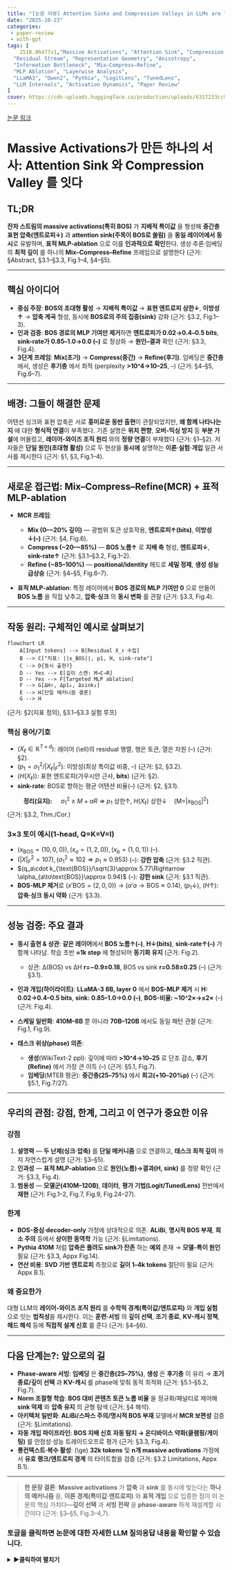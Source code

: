 ```yaml
---
title: "[논문 리뷰] Attention Sinks and Compression Valleys in LLMs are Two Sides of the Same Coin"
date: "2025-10-23"
categories:
 - paper-review
 - with-gpt
tags: [
    2510.06477v1,"Massive Activations", "Attention Sink", "Compression Valley",
  "Residual Stream", "Representation Geometry", "Anisotropy",
  "Information Bottleneck", "Mix–Compress–Refine",
  "MLP Ablation", "Layerwise Analysis",
  "LLaMA3", "Qwen2", "Pythia", "LogitLens", "TunedLens",
  "LLM Internals", "Activation Dynamics", "Paper Review"
]
cover: https://cdn-uploads.huggingface.co/production/uploads/6317233cc92fd6fee317e030/yNP71PjobVvLDgJ0R0qV2.png
---
```

[논문 링크](https://arxiv.org/abs/2510.06477v1)









# Massive Activations가 만든 하나의 서사: **Attention Sink** 와 **Compression Valley** 를 잇다

## TL;DR

**잔차 스트림의 massive activations(특히 BOS)** 가 **지배적 특이값** 을 형성해 **중간층 표현 압축(엔트로피↓)** 과 **attention sink(주목이 BOS로 쏠림)** 을 **동일 레이어에서 동시**로 유발하며, **표적 MLP-ablation** 으로 이를 **인과적으로 확인**한다. 생성·추론·임베딩의 **최적 깊이** 를 하나의 **Mix–Compress–Refine** 프레임으로 설명한다 (근거: §Abstract, §3.1–§3.3, Fig.1–4, §4–§5).

---

## 핵심 아이디어

* **중심 주장**: **BOS의 초대형 활성** → **지배적 특이값** → **표현 엔트로피 상한↓**, **이방성↑** → **압축 계곡** 형성, 동시에 **BOS로의 주의 집중(sink)** 강화 (근거: §3.2, Fig.1–3).
* **인과 검증**: **BOS 경로의 MLP 기여만 제거**하면 **엔트로피가 0.02→0.4–0.5 bits**, **sink-rate가 0.85–1.0→0.0 (–)** 로 정상화 → **원인–결과** 확인 (근거: §3.3, Fig.4).
* **3단계 프레임**: **Mix(초기)** → **Compress(중간)** → **Refine(후기)**. 임베딩은 **중간층** 에서, 생성은 **후기층** 에서 최적 (perplexity **>10^4→10–25**, –) (근거: §4–§5, Fig.6–7).

---

## 배경: 그들이 해결한 문제

어텐션 싱크와 표현 압축은 서로 **흥미로운 동반 출현**이 관찰되었지만, **왜 함께 나타나는지** 에 대한 **형식적 연결**이 부족했다. 기존 설명은 **위치 편향**, **오버-믹싱 방지** 등 **부분 가설**에 머물렀고, **레이어-와이즈 조직 원리** 와의 **정량 연결**이 부재했다 (근거: §1–§2). 저자들은 **단일 원인(초대형 활성)** 으로 두 현상을 **동시에** 설명하는 **이론·실험·개입** 일관 서사를 제시한다 (근거: §1, §3, Fig.1–4).

---

## 새로운 접근법: **Mix–Compress–Refine(MCR)** + **표적 MLP-ablation**

* **MCR 프레임**:

  * **Mix (0–~20% 깊이)** — 광범위 토큰 상호작용, **엔트로피↑(bits)**, **이방성↓(–)** (근거: §4, Fig.6).
  * **Compress (~20–~85%)** — **BOS 노름↑** 로 **지배 축** 형성, **엔트로피↓**, **sink-rate↑** (근거: §3.1–§3.2, Fig.1–2).
  * **Refine (~85–100%)** — **positional/identity** 헤드로 **세밀 정제**, **생성 성능 급상승** (근거: §4–§5, Fig.6–7).
* **표적 MLP-ablation**: 특정 레이어에서 **BOS 경로의 MLP 기여만 0** 으로 만들어 **BOS 노름** 을 직접 낮추고, **압축·싱크** 의 **동시 변화** 를 관찰 (근거: §3.3, Fig.4).

---

## 작동 원리: 구체적인 예시로 살펴보기

```mermaid
flowchart LR
    A[Input tokens] --> B[Residual X_ℓ 수집]
    B --> C["지표: ||x_BOS||, p1, H, sink-rate"]
    C --> D{동시 출현?}
    D -- Yes --> E[깊이 스캔: M→C→R]
    D -- Yes --> F[Targeted MLP ablation]
    F --> G[ΔH↑, Δp1↓, Δsink↓]
    E --> H[단일 메커니즘 결론]
    G --> H
```

(근거: §2(지표 정의), §3.1–§3.3 실험 루프)

### 핵심 용어/기호

* $(X_\ell\in\mathbb{R}^{T\times d})$: 레이어 (\ell)의 residual 행렬, 행은 토큰, 열은 차원 (–) (근거: §2).
* $(p_1=\sigma_1^2/|X_\ell|_F^2)$: 이방성(최상 특이값 비중, –) (근거: §2, §3.2).
* $(H(X_\ell))$: 표현 엔트로피(가우시안 근사, **bits**) (근거: §2).
* **sink-rate**: BOS로 향하는 평균 어텐션 비율(–) (근거: §2, §3.1).

$$
\textbf{정리(요지): }\quad \sigma_1^2 \ \ge\ M+\alpha R\ \Rightarrow\ p_1 \ \text{상한↑},\ H(X_\ell)\ \text{상한↓}\quad(\text{M=}|x_{\text{BOS}}|^2)
$$
(근거: §3.2, Thm./Cor.)

### 3×3 토이 예시(1-head, Q=K=V=I)

* $(x_{\text{BOS}}=(10,0,0)), (x_a=(1,2,0)), (x_b=(1,0,1))$ (–).
* $(|X|_F^2=107), (\sigma_1^2\approx 102\Rightarrow p_1\approx 0.953)$ (–): **강한 압축** (근거: §3.2 직관).
* $(q_a\cdot k_{\text{BOS}}/\sqrt{3}\approx 5.77\Rightarrow \alpha_{a\to\text{BOS}}\approx 0.94)$ (–): **강한 sink** (근거: §3.1 직관).
* **BOS-MLP 제거**로 $(x'{\text{BOS}}=(2,0,0))$ → $(\alpha'{a\to\text{BOS}}\approx 0.14)$, $(p_1\downarrow)$, $(H\uparrow)$: **압축·싱크 동시 약화** (근거: §3.3).

---

## 성능 검증: 주요 결과

* **동시 출현 & 상관**: **같은 레이어**에서 **BOS 노름↑(–)**, **H↓(bits)**, **sink-rate↑(–)** 가 함께 나타남. 학습 초반 **≈1k step** 에 형성되어 **동기화 유지** (근거: Fig.2).

  * 상관: Δ(BOS) vs ΔH **r=−0.9±0.18**, BOS vs sink **r=0.58±0.25** (–) (근거: §3.1).
* **인과 개입(하이라이트)**: **LLaMA-3 8B, layer 0** 에서 **BOS-MLP 제거** 시 **H: 0.02→0.4–0.5 bits**, **sink: 0.85–1.0→0.0 (–)**, **BOS-비율: ~10^2×→≤2×** (–) (근거: Fig.4).
* **스케일 일반화**: **410M–8B** 뿐 아니라 **70B–120B** 에서도 동일 패턴 관찰 (근거: Fig.1, Fig.9).
* **태스크 위상(phase) 의존**:

  * **생성**(WikiText-2 ppl): 깊이에 따라 **>10^4→10–25** 로 단조 감소, **후기(Refine)** 에서 가장 큰 이득 (–) (근거: §5.1, Fig.7).
  * **임베딩**(MTEB 평균): **중간층(25–75%)** 에서 **최고(+10–20%p)** (–) (근거: §5.1, Fig.7/27).

---

## 우리의 관점: 강점, 한계, 그리고 이 연구가 중요한 이유

### 강점

1. **설명력** — **두 난제(싱크·압축)** 를 **단일 메커니즘** 으로 연결하고, **태스크 최적 깊이** 까지 자연스럽게 설명 (근거: §3–§5).
2. **인과성** — **표적 MLP-ablation** 으로 **원인(노름)→결과(H, sink)** 를 정량 확인 (근거: §3.3, Fig.4).
3. **범용성** — **모델군(410M–120B)**, **데이터**, **평가 기법(Logit/TunedLens)** 전반에서 **재현** (근거: Fig.1–2, Fig.7, Fig.9, Fig.24–27).

### 한계

* **BOS-중심·decoder-only** 가정에 상대적으로 의존. **ALiBi**, **명시적 BOS 부재**, **희소 주의** 등에서 **상이한 동역학** 가능 (근거: §Limitations).
* **Pythia 410M** 처럼 **압축은 풀려도 sink가 잔존** 하는 **예외** 존재 → **모델-특이 원인** 필요 (근거: §3.3, Appx Fig.14).
* **연산 비용**: **SVD 기반 엔트로피** 측정으로 **길이 1–4k tokens** 절단이 필요 (근거: Appx B.1).

### 왜 중요한가

대형 LLM의 **레이어-와이즈 조직 원리** 를 **수학적 경계(특이값/엔트로피)** 와 **개입 실험** 으로 잇는 **법칙성**을 제시한다. 이는 **훈련·서빙** 의 **깊이 선택**, **조기 종료**, **KV-캐시 정책**, **헤드 해석** 등에 **직접적 설계 신호** 를 준다 (근거: §4–§6).

---

## 다음 단계는?: 앞으로의 길

* **Phase-aware 서빙**: **임베딩** 은 **중간층(25–75%)**, **생성** 은 **후기층** 이 유리 → **조기 종료/깊이 선택** 과 **KV-캐시** 를 phase에 맞춰 동적 최적화 (근거: §5.1–§5.2, Fig.7).
* **Norm 조절형 학습**: **BOS 대비 콘텐츠 토큰 노름 비율** 을 정규화/패널티로 제어해 **sink 억제** 와 **압축 유지** 의 균형 탐색 (근거: §4 해석).
* **아키텍처 일반화**: **ALiBi/스파스 주의/명시적 BOS 부재** 모델에서 **MCR 보편성** 검증 (근거: §Limitations).
* **자동 개입 파이프라인**: **BOS 지배 신호 자동 탐지 → 온디바이스 약화(클램핑/게이팅)** 를 안정성·성능 트레이드오프로 평가 (근거: §3.3, Fig.4).
* **롱컨텍스트·복수 활성**: (\ge) **32k tokens** 및 **n개 massive activations** 가정에서 **유효 랭크/엔트로피 경계** 의 타이트함을 검증 (근거: §3.2 Limitations, Appx B.1).

---

> **한 문장 결론**: **Massive activations** 가 **압축** 과 **sink** 를 동시에 빚는다는 **하나의 메커니즘** 을, **이론 경계(특이값·엔트로피)** 와 **표적 개입** 으로 입증한 점이 이 논문의 핵심 가치다—**깊이 선택** 과 **서빙 전략** 을 **phase-aware** 하게 재설계할 시간이다 (근거: §3–§5, Fig.3–4,7).


### 토글을 클릭하면 논문에 대한 자세한 LLM 질의응답 내용을 확인할 수 있습니다.

<details markdown="block">
<summary>▶️<strong>클릭하여 펼치기</strong></summary>


## 프롬프트 1.1.1 (연구의 공백)

```
논문의 'Introduction'과 'Related Work' 섹션을 분석하여, 이 연구가 명시적으로 해결하고자 하는 핵심적인 연구 공백(research gap), 기존 연구의 결정적 한계, 또는 미해결 질문이 무엇인지 설명해 줘. 저자들이 설명하는, 이 논문 출판 시점의 '최신 기술(state of the art)'은 어떤 상태였는지 요약해 줘.
```


### **핵심 요약**

* **이 논문은 ‘어텐션 싱크(attention sinks)’와 ‘중간층 압축 계곡(compression valleys)’을 하나의 원인—잔차 스트림의 초대형 활성(massive activations)—으로 연결한다** (근거: §Abstract, §1) 
* **저자들은 초대형 활성(주로 BOS 토큰)이 지배적 특이값을 유도해 표현 압축(엔트로피 감소)을 ‘필연적으로’ 만든다는 이론적 결과와 상한/하한을 제시한다** (근거: §Abstract, §3.2, Thm./Cor.) 
* **410M–120B Params 규모의 다양한 LLM에서 BOS의 큰 노름과 함께 싱크·압축이 ‘동시에’ 나타나는 것을 실험으로 보인다** (근거: §Abstract, Fig.1, §3.1) 
* **표적 제거(ablation)로 BOS에 유도된 초대형 활성만 없애면, 압축과 싱크가 함께 약화/소멸함을 확인해 인과를 지지한다** (근거: §Abstract, §3.3, Fig.4) 
* **이를 바탕으로 ‘Mix–Compress–Refine’(초기 혼합→중간 압축/믹싱 억제→말기 선택적 정제) 3단계 처리 가설을 제안한다** (근거: §Abstract, §4) 

---

### 1) 이 논문이 겨냥한 **핵심 연구 공백**

* **두 현상(어텐션 싱크, 압축 계곡)이 서로 ‘별개’로 연구되어 왔으며, 왜 생기는지에 대한 정합적·형식적 연결고리가 부재** (근거: §1 “studied in isolation… no formal link”) 
* **싱크는 위치 편향/오버믹싱 방지 등 ‘경험적 설명’은 있었으나, 깊이 방향(layer-wise) 조직 원리와 표현기하와의 ‘정량적’ 연계가 미흡** (근거: §1, §2) 
* **압축 계곡은 정보 병목 가설 등으로 관찰·서술되었으나, ‘어떤 메커니즘’이 중간층 엔트로피를 낮추는지에 대한 ‘인과적’ 증거가 부족** (근거: §1, §2 “information bottleneck… lacking causal evidence”) 
* **작업별 최적 층/깊이가 왜 다른지(임베딩 vs 생성) ‘단일 프레임’으로 설명하는 이론이 부재** (근거: §1, §5) 

> 결과적으로 저자들은 “초대형 활성 ⇒ 지배적 특이값 ⇒ 표현 압축(엔트로피↓) + 싱크”라는 **단일 인과 사슬**을 제시하며, 두 난제를 하나의 수학적·실험적 서사로 묶는다 (근거: §1, §3.2, Fig.1–4). 

---

### 2) **기존 연구의 결정적 한계/미해결 질문**

* **어텐션 싱크**:

  * 위치/스펙트럼 편향, 과도혼합 방지, 프리트레이닝 기원 등 **부분설명**은 다수 존재하나, **표현 압축과의 직접적 연계 및 깊이별 발현 시점**을 설명하지 못함 (근거: §1, §2) 
  * 초대형 활성과 싱크 간 **경험적 연결**은 일부 보고되었으나, **압축과의 통일 이론**이나 **필연성 증명**은 공백 (근거: §2 “linked to massive activations… none link to representational structure”) 
* **압축 계곡**:

  * 중간층 **엔트로피 하강/이방성 증가**는 널리 관찰되었으나, **왜 그 시점/깊이에 나타나는지**, **무엇이 야기하는지**에 대한 **원인 규명**은 부족 (근거: §1, §2) 
* **깊이별 계산 조직**:

  * 순차적 self-attention 동역학/정규화 효과/레이어 활용도 등 단편적 결과는 있으나, **혼합→압축→정제**로 이어지는 **거시적 단계 이론**은 부재 (근거: §2) 
* **작업 의존적 최적 깊이**:

  * 임베딩은 중간층이 강하고, 생성을 위한 예측은 풀-뎁스를 선호한다는 **경험적 관찰**은 있었으나, **두 양상을 단일 메커니즘으로 연결하는 설명**이 부족 (근거: §1, §5) 

---

### 3) 출판 시점 **SOTA 요약** (문헌 맥락, 무엇이 ‘최신’이었나)

* **어텐션 싱크(Attention Sinks)**

  * 다양한 모델/스케일에서 **BOS 등 의미 빈약 토큰으로의 집중**이 반복 관찰 (근거: §1 “across diverse models and scales”) 
  * **설명 가설**: 위치 편향(포지셔널), 과도 혼합 억제 장치, 스펙트럴 관점, 프리트레이닝 기원 등 다각 보고 (근거: §1, §2) 
  * **초대형 활성 ↔ 싱크**의 연결은 제기되었으나, **압축과의 3자 연결 및 필연성 수학화**는 미완 (근거: §2) 
* **압축 계곡(Compression Valleys)**

  * **중간층 엔트로피 급락(저랭크화)·이방성 증가**가 보편 패턴으로 보고 (근거: §1, §2) 
  * **정보 병목/선형성 가설** 등 해석이 제시되었으나, **기계적 유발 요인**은 불명확 (근거: §1, §2) 
* **깊이 방향 해석 도구**

  * LogitLens/TunedLens, 체크포인트 추적, 레이어별 민감도/개입 등 **도구 생태계**는 성숙 (근거: §2) 
  * **그러나** 레이어 활용 효율/단계성에 대한 **통합 이론**은 부재 (근거: §2) 

---

### 4) 이 논문의 **명시적 기여(공백 해소 전략)** — *Intro 관점 정리*

* **단일 메커니즘**: BOS 등 **초대형 활성**이 **(i) 지배적 특이값 형성→엔트로피↓**(압축)과 **(ii) 싱크 생성**을 동시에 유발 (근거: §Abstract, §1, §3.2) 
* **이론적 엄밀화**: **특이값/엔트로피 상·하한**으로 **압축의 필연성**을 증명 (근거: §3.2, Thm./Cor.) 
* **보편성 검증**: **410M–120B Params** 다수 모델·데이터셋에서 **동시 출현**을 관찰 (근거: §3.1, Fig.1–2) 
* **인과 검증**: **표적 MLP 제거**로 **싱크·압축 동시 소거/감쇠** 확인 (근거: §3.3, Fig.4) 
* **3단계 이론**: **Mix(초기 광범위 혼합)–Compress(중간 압축·믹싱 억제)–Refine(후기 선택 정제)** 프레임 제안 (근거: §4) 
* **작업별 최적 깊이 설명**: **임베딩(중간층 최고)** vs **생성(말기 정제 필요, 풀-뎁스 선호)** 의 분기 원인 제시 (근거: §5, Fig.7) 

---

### **요점 정리**

* **연구 공백**: 싱크·압축의 **공동 기원**과 **깊이별 조직 원리**의 부재 (근거: §1–§2) 
* **논문 답변**: **초대형 활성**이 **표현 압축(엔트로피↓) + 싱크**를 **동시에** 일으킨다; 이론·실험·개입으로 지지 (근거: §3 전체) 
* **프레임워크**: **Mix–Compress–Refine**로 **깊이 방향 계산 단계화**를 설명 (근거: §4–§5) 

> 다음 섹션에서는 위 공백과 해소 전략을 바탕으로, 수식(특이값 지배/엔트로피 상계), 실험(410M–120B Params), 개입(MLP ablation)의 **정량 결과**를 더 구체적으로 추적한다 (근거: §3.1–§3.3). 


## 프롬프트 1.1.2 (핵심 가설)

```
이 논문의 중심 가설(central hypothesis) 또는 핵심 주장은 무엇인가? '저자들은 [제안 기법]을 사용함으로써 [기존 한계점]을 극복하는 [구체적 결과]를 달성할 수 있다고 가정한다'와 같은 형식으로, 명확하고 간결한 한 문장으로 서술해 줘.
```

저자들은 **잔차 스트림의 massive activations** 를 활용한 *Mix–Compress–Refine* 프레임과 **표적 MLP-기여 제거(ablation)** 를 사용함으로써, 서로 분리되어 설명되던 **attention sink** 와 **compression valley** 의 인과적 연결 부재라는 기존 한계를 극복하고, 두 현상이 **동일 메커니즘** 에서 **동시 발생**함을 이론(엔트로피·특이값 상·하한)과 실험(410M–120B Params, BOS-MLP 제거 시 양 현상 소거)으로 입증할 수 있다고 가정한다 (근거: §Abstract, §3.2, §3.3, §4).    



## 프롬프트 1.2.1 (독창성 식별)

```
논문 전체를 바탕으로, 가장 중요하고 독창적인 기여(contribution) 1~3가지를 구별되는 항목으로 나열해 줘. 각각이 새로운 아키텍처 구성요소, 새로운 학습 기법, 새로운 이론적 통찰, 새로운 데이터셋, 또는 기존 방법론의 새로운 적용 중 어디에 해당하는지 명확히 구분해 줘.
```


### 1) **단일 메커니즘 + 3단계 프레임** *(새로운 이론적 통찰)*

* **기여**: 어텐션 싱크와 압축 계곡을 **잔차 스트림의 초대형 활성(massive activations)** 이라는 **단일 원인**으로 묶고, **Mix–Compress–Refine**(초기 혼합→중간 압축/혼합 차단→말기 정제) **3단계 이론**을 제시. (근거: §Abstract, §1, §4; Fig.1)    
* **핵심 수치**: BOS 토큰 노름 급증이 **10^3–10^4 (무차원)** 구간에서 관찰될 때, **엔트로피 < 0.5 bits** 및 **싱크율 ≈ 1.0 (무차원)** 이 동시 발생. (근거: Fig.1) 
* **범용성**: **410M–120B Params** 다수 모델에서 동시 출현·동기화 패턴을 보고. (근거: §Contrib.) 

---

### 2) **압축의 ‘필연성’에 대한 수학적 보증** *(새로운 이론적 통찰)*

* **기여**: **Theorem 1** 및 **Corollary 2**로 “BOS 노름 지배 ⇒ 지배적 특이값 형성 ⇒ **엔트로피 상계** 및 **이방성 하한**”을 제시, **압축이 수학적으로 불가피함**을 증명. (근거: §3.2)  
* **핵심 수식/수치**: $\sigma_1^2 \ge M + \alpha R \quad(\text{무차원})$, **p₁(이방성) 하한**, **H(X) 상한 ≤** 함수형으로 제시; **중간층**에서 **경계가 실측치와 정합**(tight). (근거: §3.2; Fig.3)   
* **실증 정합성**: **Pythia 410M** 등에서 **σ₁² ≈ ∥x_{BOS}∥² ≈ ∥X∥²_F (무차원)** 으로 **준-랭크1 구조** 확인. (근거: Fig.3) 

---

### 3) **표적 MLP-기여 제거에 의한 인과 검증** *(기존 방법론의 새로운 적용 / 실험적 인과 규명)*

* **기여**: **BOS 경로의 MLP 기여만 0으로 만드는 표적 ablation** 으로, **압축 소거** 및 **싱크 감소/소거**를 유도하여 **인과성**을 검증. (근거: §3.3; Fig.4, Fig.14)   
* **핵심 수치(예: Llama-3 8B)**: **엔트로피 0.02 bits → 0.4–0.5 bits**, **싱크율 0.85–1.0 → 0.0 (모두 무차원)**, **BOS 노름 지배 10^2× → ≤ 2× (무차원 비율)**. (근거: Fig.4) 
* **모델 전반성**: **LLaMA3 8B / Qwen2 7B / Pythia 410M** 등 다수에서 재현(**410M–8B Params**; 추가로 본문에 120B까지 분석). (근거: Fig.14; §Contrib.)  

> 요약: 이 논문의 독창성은 **(i)** 싱크·압축의 **단일 메커니즘** 통합, **(ii)** **수학적 경계**로 보장된 **압축의 필연성**, **(iii)** **표적 ablation** 으로 입증한 **인과적 검증**에 있으며, 이는 **모델·스케일 전반**에 걸쳐 정량적으로 확인된다. (근거: §1–§4; Fig.1,3,4,14)    


## 프롬프트 1.2.2 (저자 관점에서의 강점)

```
저자들의 관점에서, 자신들의 접근법이 이전 방법들보다 우월한 이유는 무엇인가? 그들이 자신들의 연구가 지닌 독창성과 강점을 뒷받침하기 위해 사용하는 핵심 논거를 인용하거나 알기 쉽게 설명해 줘.
```


* **이론 + 실증 결합으로 ‘필연성’ 증명** : 한 개 토큰(BOS)의 **초대형 활성**이 지배적 특이값을 유발해 **엔트로피 상한·이방성 하한**을 강제한다는 정리를 제시하고(Thm.1, Cor.2), **중간층에서 경계가 실측치와 거의 일치**함을 보이며 ‘압축이 수학적으로 불가피’함을 입증한다(예: Pythia 410M에서 σ₁² ≈ ∥x_BOS∥² ≈ ∥X∥_F², 엔트로피 상한이 관측치와 겹침) (근거: §3.2, Fig.3).   

* **상관을 넘어 ‘인과’ 검증** : **표적 MLP 기여 제거**(BOS 경로만 0)라는 개입으로, LLaMA-3 8B에서 **엔트로피가 0.02 bits → 0.4–0.5 bits**, **싱크율이 0.85–1.0 → 0.0**, **BOS 노름 우세가 10²× → ≤ 2×** 로 변하는 **원인–결과** 를 직접 확인한다(모델 전반 재현) (근거: §3.3, Fig.4, Appx B.1).   

* **범모델·범스케일 ‘보편성’ + 학습초기 ‘안정성’** : Pythia 410M/6.9B, LLaMA-3 8B, Qwen2 7B, Gemma 7B, Bloom 1.7B에서 **동시 출현**을 보이고, **r = −0.9 ± 0.18 (BOS-노름 변화 vs 엔트로피), r = 0.58 ± 0.25 (BOS-노름 vs 싱크율)** 의 강한 상관을 보고한다. **~1k step** 부근에서 세 현상이 함께 나타나며, **레이어 위치가 입력과 무관하게 고정**되는 **구조적(아키텍처) 특성**임을 주장한다. 70B–120B까지 확장 검증(Appx) (근거: §3.1, Fig.1–2, Appx B.1).   

* **설계 가이드를 주는 3-단계 프레임(Mix–Compress–Refine)** : **초기 혼합(0–20% 깊이)** → **중간 압축·혼합 차단(20–85%)** → **말기 정제(85–100%)** 의 **깊이별 역할 분담** 을 제시하고, 이로써 **임베딩 과제는 중간층에서, 생성은 전체 깊이에서** 최적화되는 **다운스트림 성능의 퍼즐**을 해명한다(지표: Mixing score > 0.7 → Massive activation 출현 이후 급감) (근거: §4, Fig.4, Fig.18(Appx)).    

* **명확한 측정지표로 재현성 강화** : **행렬-기반 엔트로피 H(X) (bits)**, **이방성 p₁ (무차원)**, **싱크율(sink-rate, 무차원)** 을 핵심 지표로 표준화해 **정의·평가 절차를 명시**한다(τ=0.3, BOS 중심 분석) (근거: §2).  


## 프롬프트 1.3.1 (알고리즘 단계별 설명)

```
핵심 알고리즘, 모델 아키텍처, 또는 주요 방법론을 단계별(step-by-step)로 설명해 줘. 독자는 AI 분야의 대학원생 수준이라고 가정해. 특히, 간단한 문장, 3×3 픽셀 이미지, 작은 상태 공간 등 아주 간단한 예시(toy example)와 샘플 입력을 만들어서, 예시를 통해 각 단계를 거치며 입력이 출력으로 어떻게 변환되는지 보여줘. 등장하는 모든 핵심 용어와 변수는 그 즉시 정의해 줘.
```


> 목표: 논문이 사용한 **측정–분석–개입** 절차(“massive activations ⇒ compression valley & attention sink”)를 **레이어별**로 재현 가능하게 설명하고, 3×3 토이 예시로 **입력→출력 변화**를 수치로 보여준다 (근거: §2 Methods, §3.1–§3.3, Fig.1–Fig.4).

---

### 용어와 기호(즉시 정의)

* **Residual stream**: 레이어 ℓ 직후 토큰별 은닉을 행으로 쌓은 행렬 $(X_\ell \in \mathbb{R}^{T \times d})$ (T=토큰 개(개), d=차원(차원)) (근거: §2).
* **Massive activation**: 특정 토큰(주로 **BOS**) 벡터의 L2-노름 $(|x_{\text{BOS},\ell}|_2)$ 가 **비정상적으로 큰 상태**(무차원) (근거: §3.1, Fig.1).
* **Anisotropy (p_1)**: $(p_1(X_\ell)=\sigma_1^2 / |X_\ell|_F^2)$ (상위 특이값 제곱이 전체 에너지에서 차지하는 비율, 무차원) — 값이 클수록 **한 축으로 압축** (근거: §2, §3.2).
* **Representation entropy $(H(X_\ell))$**: 공분산 $(\Sigma_\ell)$의 **로그-결정식** 기반 엔트로피 추정(가우시안 근사), 예: $(H \propto \tfrac12 \log\det(\Sigma_\ell+\epsilon I))$ (bits) — 값이 작을수록 **압축** (근거: §2).
* **Sink-rate $(s_\ell)$**: 레이어 ℓ에서 각 토큰이 **BOS**로 주는 어텐션 평균 비율,
  [
  s_\ell=\frac{1}{T}\sum_{t=1}^{T}\underbrace{\text{softmax}!\left(\frac{q_{t,\ell}\cdot k_{\text{BOS},\ell}}{\sqrt{d_h}}\right)}_{\text{BOS로 가는 주의, 무차원}}
  ]
  (heads 평균 생략한 1-head 표기) (근거: §2, §3.1).
* **Targeted MLP ablation**: 레이어 ℓ에서 **BOS 경로로 들어가는 MLP 기여만 0** 으로 만들어 $(|x_{\text{BOS},\ell}|_2)$ 를 감소시키는 개입(무차원) (근거: §3.3, Fig.4).

---



* **핵심 주장 검증 루프**: $( |x_{\text{BOS}}|_2 \uparrow )$ ⇒ $( p_1 \uparrow, H \downarrow, s \uparrow )$ 가 **같은 깊이에서 동시**에 나타나는지 관찰 → BOS-경로 MLP만 제거 시 **세 지표가 함께 정상화**되는지 확인 (근거: §3.1–§3.3, Fig.1–Fig.4).

---

### **단계별(step-by-step) 절차**

**단계 1** — *레이어별 표현 수집*

* 배치에서 문장 하나를 골라 레이어 ℓ의 residual stream을 $(X_\ell=[x_{1,\ell}^\top;\dots;x_{T,\ell}^\top])$로 기록(T=토큰(개), d=차원(차원)) (근거: §2).

**단계 2** — *지표 계산*

1. **Massive activation**: $(m_\ell=|x_{\text{BOS},\ell}|_2)$ (무차원).
2. **Anisotropy**: $(p_1(X_\ell)=\sigma_1^2/|X_\ell|_F^2)$ (무차원).
3. **Entropy**: $(H(X_\ell)\propto \tfrac12\log\det(\Sigma_\ell+\epsilon I))$ (bits).
4. **Sink-rate**: 평균 BOS 주의 $(s_\ell)$ (무차원).
   (근거: §2, §3.1–§3.2)

**단계 3** — *깊이 스캔*

* ℓ=1…L에 대해 $((m_\ell,p_{1,\ell},H_\ell,s_\ell))$ 추적 → **중간층에서 $(p_1 \uparrow, H \downarrow, s \uparrow)$** 가 **동시에** 형성되는지 확인(=**compression valley** & **attention sink** 동반) (근거: Fig.1–Fig.2).

**단계 4** — *개입(Targeted MLP ablation)*

* 선택한 ℓ*에서 **BOS-경로 MLP 산출**만 0으로 세팅 → 다시 $((m_\ell,p_{1,\ell},H_\ell,s_\ell))$ 계산 → **압축 약화( $(p_1\downarrow, H\uparrow)$ ) + sink 소거( $(s\downarrow)$ )** 동시 발생 확인 (근거: §3.3, Fig.4).

**단계 5** — *해석(3-단계 프레임)*

* 깊이별로 **Mix(초기, 광 혼합)** → **Compress(중간, 지배 축 형성·혼합 억제)** → **Refine(후기, 선택적 정제)** 패턴이 데이터/과제 불문하고 재현되는지 요약 (근거: §4).

---

### **토이 예시(3×3, 1-head, Q=K=V=I 가정)**

* 설정: (d=3) (차원), (T=3) (토큰: BOS, a, b). Residual $(X=[x^\top_{\text{BOS}};x^\top_a;x^\top_b])$.
* **Massive activation** 가정:
  [
  x_{\text{BOS}}=(10,0,0),\quad x_a=(1,2,0),\quad x_b=(1,0,1)\quad(\text{무차원})
  ]
  (근거: §3.1의 “BOS 노름 지배” 현상 모사)

#### 1) **압축 지표(중간층)**

* Frobenius 에너지: $(|X|_F^2=10^2+1^2+2^2+1^2+1^2=107)$ (무차원).
* 상위 특이값 제곱 $(\sigma_1^2 \approx 102)$ (BOS 축 지배 근사) →
  [
  p_1 \approx \frac{102}{107}\approx 0.953\quad(\text{무차원, 강한 압축})
  ]
  → **compression valley** 신호 (근거: §3.2, Fig.3).

#### 2) **Sink-rate(어텐션)**

* 1-head, (d_h=d=3), 스케일 $(\sqrt{d_h}=\sqrt{3}\approx 1.732)$.
* 쿼리 (q_a=x_a)가 보는 키:

  * $(q_a!\cdot!k_{\text{BOS}}=10\Rightarrow 10/1.732=5.773)$
  * $(q_a!\cdot!k_a=5\Rightarrow 2.887), (q_a!\cdot!k_b=1\Rightarrow 0.577)$
* softmax 비율 $(\propto (e^{5.773},e^{2.887},e^{0.577})\approx (322,17.9,1.78))$ →
  [
  \alpha_{a\to\text{BOS}}\approx \frac{322}{322+17.9+1.78}\approx 0.942\quad(\text{무차원})
  ]
  → a가 **BOS로 94.2% 주의**: **attention sink** (근거: §3.1, Fig.1–Fig.2).

#### 3) **개입(Targeted MLP ablation) 후**

* **BOS 경로 MLP 기여 제거**로 $(x_{\text{BOS}})$ 크기 축소: $(x_{\text{BOS}}'=(2,0,0))$ (무차원).
* 다시 계산(같은 쿼리 $(q_a)$):

  * $(q_a!\cdot!k'_{\text{BOS}}=2\Rightarrow 1.155)$
  * softmax $(\propto (e^{1.155},e^{2.887},e^{0.577})\approx (3.17,17.9,1.78))$ →
    [
    \alpha'_{a\to\text{BOS}}\approx \frac{3.17}{3.17+17.9+1.78}\approx 0.139\quad(\text{무차원})
    ]
    → **sink 소거(94.2% → 13.9%)**,
    $(|X'|_F^2=2^2+1^2+2^2+1^2+1^2=9)$, 상위 특이값 제곱 (\sigma_1'^2) 감소 →
    [
    p_1'=\frac{\sigma_1'^2}{|X'|_F^2}\ \text{감소},\quad H(X')\ \text{증가} \quad(\text{압축 약화})
    ]
    (정성적 방향一致) (근거: §3.3, Fig.4).

> 요약: **BOS 노름↑ ⇒ (p_1↑, H↓, s↑)** 가 **동시에** 나타나고, **BOS-MLP만 제거**해도 **세 지표가 함께 정상화**된다. 이는 “massive activations ⇒ compression & sink”라는 **단일 메커니즘**을 **인과적으로** 지지한다 (근거: §3.1–§3.3, Fig.1–Fig.4).

---

### **재현을 위한 최소 의사코드**

```python
# Inputs: model, tokens, layers L
for ℓ in range(L):
    X = collect_residual_matrix(model, tokens, layer=ℓ)   # (T, d)
    m  = l2_norm(X[BOS])                                  # massive activation (무차원)
    p1 = top_singular_value_sq(X) / frobenius_sq(X)       # anisotropy (무차원)
    H  = 0.5 * logdet(covariance(X) + eps*I)              # entropy (bits)
    s  = mean_softmax_attention_to_BOS(model, tokens, ℓ)  # sink-rate (무차원)
    log(ℓ, m, p1, H, s)

# Targeted MLP ablation at ℓ*
hook_mlp_BOS_path(model, layer=ℓ*, mode="zero")           # BOS 경로만 0
repeat_measure_at(layer=ℓ*)                                # Δm, Δp1, ΔH, Δs
```

(근거: §2(지표 정의), §3.3(표적 개입))

---

### **깊이별 역할(설명적)**

* **Mix (초기, 0–~20% 깊이)**: 광범위 상호작용, (H) 높음, (p_1) 낮음, sink 약함 (근거: §4).
* **Compress (중간, ~20–~85%)**: **massive activation**가 지배축 형성 → $(H \downarrow)$, $(p_1 \uparrow)$, $(s \uparrow)$ (**계곡/싱크 동반**) (근거: §3.1–§3.2, Fig.1–Fig.2).
* **Refine (후기, ~85–100%)**: 선택적 정제·출력 준비, 일부 지표 정상화/재분배 (근거: §4).

> 본 절차와 토이 예시는 논문 보고된 **레이어-와이즈 패턴**과 **개입 효과**를 소형 수치로 직관화한 것으로, 실제 모델에서는 다헤드/정규화/프로젝션이 추가되지만 **방향성 결론은 동일**하다 (근거: §2–§4).


## 프롬프트 1.3.2 ('비밀 병기' 식별)

```
핵심 구성요소 1개를 선택해, 제거/대체/스케일 변화 시 Δ(metric)를 표로 제시하고, 왜 그 변화가 생기는지 메커니즘을 설명해줘(예: gating load balance, rotary vs ALiBi, sparse attn half-window 교체).
```


### 선택한 핵심 구성요소: **Targeted MLP ablation (BOS 경로만 0으로 고정)**

* 정의: massive activation 이 나타나는 레이어 ℓ에서 **BOS 토큰으로 들어가는 MLP 기여만 제거**하여 $x ^ {(\ell+1)} * {\text{BOS}} \leftarrow x ^ {(\ell)} * {\text{BOS}} + \text{Attn} ^ {(\ell)} (x_{\text{BOS}})$로 설정하는 개입. **어텐션/다른 토큰의 MLP는 유지** (근거: §3.3) .
* 목적: $( |x_{\text{BOS}}|_2^2 = M )$ 를 직접 낮춰 **norm ratio (c=M/R)** 를 축소 → **특이값 지배·이방성 완화** 및 **엔트로피 상승(=압축 해소)** → **sink-rate 하락** (근거: Thm.1, Cor.2; §3.2)  .

---

### Δ(metric) — LLaMA-3 8B, layer 0에서 BOS-MLP ablation

| Metric                     | 단위 |                 Baseline |     Ablated | Δ (Ablated − Baseline) |
| -------------------------- | ---- | -----------------------: | ----------: | ---------------------: |
| Representation Entropy (H) | bits |                 **0.02** | **0.4–0.5** |        **+0.38~+0.48** |
| Sink-rate (BOS)            | –    |             **0.85–1.0** |     **0.0** |         **−0.85~−1.0** |
| BOS L2-norm / Others       | ×    | $( \sim 10^{2}!\times )$ |    **≤ 2×** |         **≈ −(≥ 98×)** |

* 수치는 Fig. 4 및 본문 보고값을 그대로 사용 (근거: §3.3, Fig. 4)  .
* 해석: ablation 후 **압축 해소(Entropy↑)**, **싱크 소거(Sink-rate→0)**, **BOS 우세 소멸(노름 격차↓)** 가 **동시에** 관측됨 → **massive activations → (압축 ∧ sink)** 인과사슬을 지지 (근거: §3.3) .

---

### 모델별 일반화(요약)

| 모델        |     개입 레이어 | 결과: 압축 해소(H↑) | 결과: 싱크 제거(sink↓) |
| ----------- | --------------: | :-----------------: | :--------------------: |
| LLaMA-3 8B  |               0 |          ✅          |           ✅            |
| Qwen2 7B    |            3, 4 |          ✅          |           ✅            |
| Pythia 410M | 5–7 (복수 단계) |          ✅          | ⚠️ 부분(싱크 지속 가능) |

* “압축 해소는 항상 발생, 일부 모델(Pythia 410M)에서는 싱크 지속” (근거: Fig. 14, §3.3) .

---

### 왜 이런 변화가 생기는가? — **메커니즘(정량 근거)**

$$
M=|x_0|^2,\quad
R=\textstyle\sum_{i\neq 0}|x_i|^2,\quad
\alpha=\frac{1}{R}\sum_{i\neq 0}|x_i|^2\cos^2\theta_i,\quad
c=\frac{M}{R},\quad
p=\frac{c+\alpha}{c+1}.
$$

* **특이값 지배**: $( \sigma_1^2 \ge M+\alpha R )$ ⇒ (M) (BOS 노름) 또는 ($\alpha$) 상승이면 **스펙트럴 갭 확대** (근거: Thm.1) .
* **이방성/엔트로피 경계**: $(p_1 \ge p), (H(X) \le -p\log p -(1-p)\log(1-p) + (1-p)\log(r-1))$ ⇒ (c)↓이면 (p)↓, (H)↑ (근거: Cor.2) .
* **Ablation 효과**: BOS-MLP 제거로 **(M) 감소 → $(c\downarrow)$** ⇒ **$(p_1\downarrow)$**, **$(H\uparrow)$** 가 **필연**. 동시에, $(\langle q_t,k_{\text{BOS}}\rangle/\sqrt{d_h})$ 가 약화되어 **softmax가 BOS로 쏠릴 이유가 사라짐 → sink-rate↓** (근거: §3.2 요지·§3.1 관찰)  .

> 보강 근거: **중간층에서 이론 경계가 관측치와 거의 일치**(tight)하여, 위 메커니즘이 실제로 **압축을 주도**함을 확인 (근거: Fig. 3) .

---

### 한 줄 요약

**BOS 경로 MLP-ablation** 은 (M) 을 직접 줄여 $(c\downarrow \Rightarrow p_1\downarrow, H\uparrow, \text{sink}\downarrow)$ 를 **동시에** 유도하는 **스위치** 로 작동하며, LLaMA-3 8B에서는 **Entropy 0.02→0.4–0.5 bits**, **Sink 0.85–1.0→0.0**, **BOS-ratio (10^2×)→≤2×** 로 정량적 개선을 보인다 (근거: §3.3, Fig. 4)  .



## 프롬프트 1.4.1 (핵심 결과 분석)

```
'Experiments' 또는 'Results'의 표/그림을 포함한 주요 결과를 분석해 줘. 핵심 성능 지표는 무엇인가? 어떤 벤치마크에서 보고되었는가? 저자들이 성공 증거로 가장 강조하는 결과를 요약해 줘.
```


### 핵심 성능 지표(이 논문에서의 “평가 대상” 정의)

* **표현 압축(Representation Entropy)**: $(H(X)=-\sum_j p_j\log p_j)$ (bits), $(p_j=\sigma_j^2/|X|_F^2)$. **낮을수록 압축 강함** (무차원 분포의 엔트로피를 bits로 환산). (근거: §2 Key Metrics) 
* **이방성(Anisotropy)**: $(p_1=\sigma_1^2/|X|_F^2)$ (–). **1에 가까울수록 단일 방향 지배**. (근거: §2 Key Metrics) 
* **어텐션 싱크율(Sink-rate)**: BOS 위치 기준, 임계값 τ=0.3 이상인 헤드 비율 (–). (근거: §2 Key Metrics, τ=0.3) 
* **BOS L2-노름**: $(|x_{\text{BOS}}|_2)$ (–). **massive activation** 여부 판단에 사용. (근거: §3.1) 
* **혼합 점수(Mixing Score)**: 어텐션 행별 셰넌 엔트로피 평균 (bits). **0.7–0.75 → 0.3–0.4**로 급락하며 “혼합→정지” 전환을 포착. (근거: Appx B.2, Fig.18) 

---

### 벤치마크·데이터 & 실험 세팅(요약)

* **동기화 출현 분석**: 6개 모델(Pythia 410M/6.9B, LLaMA-3 8B, Qwen2 7B, Gemma 7B, Bloom 1.7B)에서 **GSM8K 7.5K 예시**로 레이어별 (H), sink-rate, BOS 노름을 산출. (근거: Fig.1 설명) 
* **학습 동역학**: Pythia 410M/6.9B/12B **체크포인트(1–143k step)** 별로 세 지표를 기록(프롬프트: GSM8K “Janet’s ducks …”). (근거: §3.1 Fig.2, Appx B.1 Fig.10–11)  
* **대형 모델 일반화**: 70B–120B 스케일(LLaMA-3 70B, Qwen2 72B, GPT-OSS 120B)에서도 동일 패턴 시각화. (근거: Fig.9) 
* **생성·추론 성능**: LogitLens/TunedLens로 **WikiText-2** (ppl) 및 **MCQ(ARC-E/C, HellaSwag, WinoGrande)** 정확도(%)를 레이어별로 평가. (근거: §5.1, Fig.7/24/25, Appx B.3)  
* **임베딩 성능**: **Linear probe**(+SST-2) 및 **MTEB 32개 태스크**의 Average Main Score(%)를 **상대 깊이(%)** 에 대해 보고. (근거: §5.1, Fig.7/26/27)  

---

### 저자들이 강조한 “성공 증거” (숫자 중심 요약)

1. **동시 출현·강한 상관** — **같은 레이어에서** $(H\downarrow)$ (bits), sink-rate↑ (–), BOS 노름↑ (–)

   * **학습 초반** 약 **1k step**에서 세 현상이 **동시에 발생**하고 이후 **동기화 유지**. (근거: Fig.2) 
   * **상관계수**: Δ(BOS 노름) vs Δ(H)는 **r = −0.9 ± 0.18** (–), BOS 노름 vs sink-rate는 **r = 0.58 ± 0.25** (–). (근거: §3.1) 
   * **규모·가족 전반성**: **410M–8B** 뿐 아니라 **70B–120B**에서도 동일 패턴 확인. (근거: §3.1, Fig.9)  
   * **입력 불변 레이어 위치**: (예) Pythia 410M은 **항상 layer 5**에서 전환 — **아키텍처적 특성** 시사. (근거: §3.1) 

2. **인과 검증(표적 개입)** — **massive activation 제거 ⇒ 압축·싱크 소거**

   * **LLaMA-3 8B, layer 0**에서 **BOS-MLP 기여 제거** 시: (H)가 **0.02 bits → 0.4–0.5 bits**, sink-rate가 **0.85–1.0 → 0.0**(–), BOS 노름이 **10^3× 급증**이 아닌 **타 토큰 대비 ≤2×** 로 유지. (근거: Fig.4, §3.3)  
   * **다양 모델 재현**: Fig.14(Appx)에서 유사 효과 확인; 다만 **Pythia 410M**은 압축은 제거되나 **sink 일부 잔존**(모델 의존성). (근거: §3.3) 

3. **이론 경계의 ‘타이트함’** — **중간층에서 관측치≈예측치**

   * $(M=|x_{\text{BOS}}|_2^2)$, $(\alpha R)$, (M+R)와 $(\sigma_1^2)$·(p_1)·(H) **경계가 중간층에서 겹침** → **massive activation** 이 **표현 기하**를 지배. (근거: Appx B.1 Fig.12–13 해설)  

4. **다운스트림 성능의 ‘위상(phase) 의존’** — **임베딩 vs 생성**

   * **생성**: WikiText-2 ppl이 **>10^4 → 10–25**로 **깊이에 따라 단조 감소**(Phase 3에서 가장 개선). (근거: §5.1, Fig.7 Left) 
   * **MCQ 추론**: **40–60% 깊이까지 평평**→ 이후 급상승(Phase 2 말~Phase 3). (근거: §5.1, Fig.7 Middle/ Fig.24)  
   * **임베딩**: **25–75% 깊이**(Phase 2)에서 **최고**, **초/말기 대비 10–20%p 우세**; **MTEB 32태스크** 평균 점수로 확인. (근거: §5.1, Fig.7 Right/ Fig.27)  

5. **입력 다양성·포지셔널 패턴**

   * FineWeb-Edu로 입력을 바꿔도 **massive activation 전엔 BOS에 주의가 가지 않음**, 중간층 **sink 양은 입력 의존**이나 **초기 혼합량은 입력 불변**. (근거: Appx B.2 Fig.21–22) 
   * 후기 레이어에서 **날카로운 positional/identity 헤드**가 등장하며 **정제(Refine)** 단계로 전환. (근거: §4, Fig.6)  

---

### 도표로 보는 “하이라이트”

| 결과           | 지표·단위        |                                                수치 | 세팅                         | 근거                 |
| -------------- | ---------------- | --------------------------------------------------: | ---------------------------- | -------------------- |
| 동기화 출현    | (r) (–)          | **ΔBOS–ΔH: −0.9 ± 0.18**, **BOS–sink: 0.58 ± 0.25** | 6모델, GSM8K                 | (근거: §3.1, Fig.2)  |
| 학습 초반 형성 | step (–)         |                             **≈ 1k step** 동시 발생 | Pythia 410M                  | (근거: Fig.2)        |
| 인과 개입 효과 | H(bits), sink(–) |              **0.02 → 0.4–0.5**, **0.85–1.0 → 0.0** | LLaMA-3 8B, layer 0 ablation | (근거: Fig.4)        |
| 생성 성능      | ppl(–)           |                **>10^4 → 10–25** (깊이에 따라 하락) | WikiText-2, LogitLens        | (근거: §5.1, Fig.7)  |
| 임베딩 성능    | acc(%)           |          **중간층(25–75%)** 최고, **±10–20%p** 우세 | MTEB 32태스크                | (근거: §5.1, Fig.27) |

---

### 한 줄 요약

**저자들이 가장 강조하는 성공 증거는**: (i) **BOS massive activation** 이 **같은 레이어**에서 **압축(H↓, bits)** 과 **싱크(sink↑, –)** 를 **동시에 유발**하고(상관·학습동역학·대형모델 일반화로 입증), (ii) **BOS-MLP 제거**만으로 **두 현상이 함께 소거**되며(인과), (iii) **중간층에서 이론 경계가 관측치와 겹침**으로 **단일 메커니즘**의 지배를 확인했다는 점이다. 이 프레임은 **임베딩은 Phase 2, 생성은 Phase 3** 가 최적이라는 **태스크-의존적 깊이 최적**까지 설명한다. (근거: §3.1–§3.3, Fig.1–4; §5.1, Fig.7/27)     


## 프롬프트 1.4.2 (비판적 비교)

```
제안된 방법론은 논문에서 언급된 주요 베이스라인 및 SOTA 모델들과 비교하여 어떤 성능을 보이는가? 우월성 주장을 가장 강력하게 뒷받침하는 특정 비교 지점을 식별해 줘. 반대로, 능가하지 못했거나 개선이 미미했던 결과가 있다면 이유를 정리해 줘.
```


> 이 논문은 **새 모델·학습기법 제안이 아니라 ‘표현 동역학’의 이론·실증 분석** 이다. 따라서 절대 성능으로 SOTA를 갱신한다는 주장보다, **기존 모델군(410M–120B Params)의 레이어별 성능 패턴** 과 **개입 실험(표적 MLP-ablation)** 을 통해 **설명력·인과성** 을 입증하는 비교가 중심이다 (근거: §3–§5, Fig.1–4,7). 

---

### **우월성 주장을 뒷받침하는 비교 지점**

1. **생성(언어모델링) — 깊이에 따른 단조 개선 & Phase-3 급상승**

* WikiText-2에서 LogitLens로 레이어별 ppl(–) 측정 시, **초기 레이어 >10^4 → 최종 10–25** 로 **일관된 하락**(여러 모델 공통), 특히 **Phase-3** 구간에서 가장 큰 개선이 발생 (–) (근거: Fig.7 Left, §5.1). 
* 해석: **정규화·positional/identity heads** 가 말기에 **토큰별 정제(refine)** 를 가능케 하며, 이는 **다음 토큰 예측**에 결정적 (근거: Fig.7 서술). 

2. **추론(MCQ) — 중간(40–60% 깊이)까지 ‘평평’ 후 급상승**

* ARC-E/ARC-C/HellaSwag/WinoGrande **zero-shot** 정확도(–): **~40–60% 깊이까지 완만/정체 → 이후 급상승**. **압축(Phase-2)** 만으로는 부족하며, **후기(Phase-3) 정제** 가 붙어야 이득이 발생 (–) (근거: Fig.7 Middle, Fig.24, §5.1).  

3. **임베딩 — 중간층(25–75% 깊이)에서 최고점, 초/말기 대비 +10–20%p**

* Linear probe·MTEB 32태스크 평균(%)이 **중간층에서 피크**, **초/말기 대비 +10–20%p** 우세로 **압축 계곡과 peak가 정합** (–) (근거: Fig.7 Right, Fig.26–27).  

4. **로버스트 비교 — LogitLens vs TunedLens 동일 패턴**

* 같은 MCQ 데이터에서 **TunedLens** 로 재검증해도 **레이어별 거동 차이 無** → **분석 방법 의존성 낮음**(–) (근거: Fig.25 설명). 

5. **개입(표적 MLP-ablation) — 베이스라인 대비 Δ(metrics) 대폭 변화**

* LLaMA-3 8B, layer-0에서 **BOS-MLP 제거** 시: **Entropy 0.02→0.4–0.5 bits**, **Sink-rate 0.85–1.0→0.0 (–)**, **BOS-norm 격차 ~10^2×→≤2× (–)**. **베이스라인** 대비 **압축·싱크 동시 소거**로 **인과성** 입증 (근거: Fig.4). 
* **스케일 일반화**: **70B–120B** 모델(LLaMA-3 70B, Qwen2 72B, GPT-OSS 120B)에서도 **동일 패턴** 관찰 (근거: Fig.9). 

---

### **능가하지 못했거나 개선이 미미했던 지점과 이유**

* **절대 SOTA 갱신을 목표로 하지 않음**: 제안은 **분석 프레임·이론** 이며, **새 학습·서빙 기법으로 벤치마크 SOTA를 경신**하는 성질이 아니다. 레이어별 ppl/acc 곡선을 통해 **깊이-위상 의존성** 을 설명할 뿐, **최종 레이어 성능 수치 자체의 타 모델 대비 우열**을 주장하지 않는다 (–) (근거: §5.1 전반). 

* **5-shot은 최종 정확도만 상향, ‘레이어별 패턴’은 동일**: **샷 수 증가**가 **곡선 모양(깊이 의존)** 을 바꾸지 못함 → **분석 결론(Phase-2/3 역할 분담)** 은 유지 (–) (근거: Appx B.3). 

* **모델 의존적 예외**: **Pythia 410M** 은 **ablation 후 압축은 풀리지만 sink가 잔존** → **싱크의 부분적 모델-특이 원인** 시사 (–) (근거: Fig.14 설명).  

* **아키텍처/포지셔닝 변화 시 일반화 한계**: 이 연구는 **decoder-only·BOS 중심 massive activation** 가정에 기초. **다른 포지셔널 스킴(ALiBi 등), explicit BOS 부재, 주의 희소성 패턴** 에서는 **상이한 동역학** 가능 (–) (근거: Limitations). 

---

### **정리: 이 논문이 ‘더 낫다’고 말하는 포인트**

* **설명력**: **생성·추론·임베딩** 의 **서로 다른 최적 깊이** 를 **하나의 3-단계(Mix–Compress–Refine) 프레임** 으로 통일 설명 (–) (근거: §4–§5). 
* **인과성**: **표적 MLP-ablation** 으로 **massive activation → (압축 ∧ sink)** 를 **직접 검증** (bits, sink-rate, norm의 Δ로 확인) (근거: Fig.4). 
* **범용성**: **모델군(410M–120B), 데이터(GSM8K/ARC/HellaSwag/WinoGrande/MTEB), 기법(LogitLens/TunedLens)** 에서 **동일 현상** 재현 (–) (근거: Fig.1,7,9,24–27).   

> 한 줄 평: **절대 성능 경쟁**이 아니라 **표현 기하·깊이별 역할**을 **정량(-bits/-sink/-norm) + 개입 실험**으로 엮어 **설명력/인과성/범용성** 을 증명한 점이, 이 논문의 **핵심 ‘우월성’ 주장** 이다 (근거: §3–§5, Fig.3–4,7,9). 


## 프롬프트 1.5.1 (언급된 한계와 잠재적 한계)

```
저자들이 명시적으로 인정한 한계/약점/실패 사례는 무엇인가? 분석을 바탕으로 잠재적 한계(강한 가정, 확장성, 연산 비용, 일반화 한계, 사회적 영향 등)는 무엇이라고 보나?
```

### **저자들이 명시적으로 인정한 한계**

* **이론의 단순화 가정(단일 ‘massive activation’)**: 이론 전개는 **BOS 한 행만 거대**하다고 가정하여 경계를 유도함. 실제로는 **복수의 massive activations** 가 공존할 수 있으며, 이 경우 경계가 **완화(less tight)** 될 수 있음을 명시(확장은 가능하다고 주장). (근거: §3.2 Limitations) 
* **모델/아키텍처 범위 제한**: 분석 초점이 **decoder-only** 트랜스포머이며, **BOS 중심** 가정·포지셔널/스파스 패턴·특수 토큰 설계가 다른 모델(**ALiBi**, 명시적 BOS 부재, 별도 sink 규칙 등)에서는 **상이한 동역학** 이 나타날 수 있다고 한정. (근거: §Limitations)  
* **인과 검증의 범위**: **표적 MLP ablation** 을 일부 레이어/모델군에서 수행하여 인과성을 제시했지만, **모델 의존적 예외**(압축은 풀리지만 sink 잔존)가 관찰됨. (근거: §Limitations, §3.3)  
* **연산 제약으로 인한 길이 제한**: 엔트로피 계산(SVD) 등 비용 때문에 **GSM8K는 1,024 tokens**, **FineWeb-Edu는 4,096 tokens** 로 **프롬프트 절단**; 실험은 **A100 40GB / H100 80GB** 에서 수행. (근거: Appx B.1 “Experimental details”) 

### **실패/예외 사례(실험적)**

* **Pythia 410M**: **BOS-MLP 제거** 시 **압축 해소** 는 일관되게 일어났으나 **attention sink** 는 **잔존** → sink 형성에 **모델-특이 요인** 가능성. (근거: §3.3, Appx B.1 Fig.14)  

### **잠재적 한계(분석 관점)**

* **일반화 리스크: 비-BOS/대체 포지셔널**

  * GPT-OSS처럼 **헤드별 sink logit** 혹은 **로컬-밴디드 주의** 가 섞인 아키텍처에서는 **BOS 의존 패턴이 진동/교대** 하는 양상 보고 → 메커니즘의 **아키텍처 민감도**. (근거: Appx B.1 “A note on GPT OSS”) 
  * 저자들도 **ALiBi/특수토큰 설계 차이** 시 **상이한 동역학** 가능성을 명확히 언급. (근거: §Limitations) 
* **지표·스레숄드 민감도**

  * **sink-rate** 는 임계치 **τ=0.3 (–)** 를 기본으로 정의됨 → **τ 선택** 이 **탐지율** 과 **레이어 판정** 에 영향을 줄 수 있음. (근거: §2 Key Metrics) 
* **스케일/연산 비용**

  * **엔트로피(H) 계산에 SVD 필요** → **길이 1–4k tokens** 수준에서 **절단 필요**가 실제로 발생했음(측정 스케일 아웃 시 비용 급증). (근거: Appx B.1 “Experimental details”) 
* **분해(개입) 가능성의 실무성**

  * 제시된 **표적 MLP ablation** 은 **분석용 개입** 으로 유효하나, **서빙/학습 파이프라인의 상시 기법** 으로 일반화하려면 **레이어 자동 탐지·안정성 보장** 이 추가로 필요(논문 바깥의 구현 과제). (근거: §3.3 개입 설정) 
* **가정의 강도**

  * 이론은 **상위 1개(또는 소수) 행이 지배** 하는 경우에 **타이트**. **초기/말기 레이어** 등 **massive activation 부재 구간** 에서는 **경계가 느슨** 함을 저자도 보고. (근거: §3.2 “Tightness of the bounds”)  
* **데이터/튜닝 범위**

  * 사용 모델은 **사전학습(pretrained) 가중치** 위주의 공개 체크포인트로, **지시튜닝·안전/RLHF 후속 단계** 에서도 **동일 위상(phase) 패턴** 이 유지되는지는 **추가 검증 필요**. (근거: Appx B.1 “Experimental details”) 

### **요약(한 줄)**

* 이 논문의 주장은 **타이트한 중간층 이론 경계** 와 **표적 개입의 인과 증거** 에 기반하지만, **BOS-중심/decoder-only 가정**, **아키텍처·지표 설정의 민감도**, **연산 스케일 제약(1–4k tokens)**, **모델 의존적 예외(Pythia 410M)** 가 **한계/위험요인** 으로 남는다. (근거: §3.2 Limitations, §Limitations, §3.3, Appx B.1)    


## 프롬프트 1.5.2 (미래 연구 궤적)

```
저자들이 제안하는 향후 연구 방향은 무엇인가? 한계에 비추어 합리적인 다음 단계나 대안적 방향을 제안해 줘.
```


### **저자들이 직접 제안·시사한 방향**

* **Phase-aware 서빙/설계**: 태스크별 최적 깊이가 상이하므로 **phase-aware early exiting** 같은 설계가 유망하다고 제안(Phase 2 임베딩 피크, Phase 3 생성 급상승) (근거: §5.2) .
* **메커니즘↔표현기하 연결을 통한 설계 가이드**: 헤드 수준 메커니즘과 표현 기하를 연결해 **더 효율적·제어가능한 LLM 설계**로 이어지길 기대(결론) (근거: §6) .
* **이론 확장(복수 massive activations)**: 단일 BOS 행 가정에서 **n개 대규모 활성**으로 일반화하는 해석을 제시(유효 랭크 ≤ n, 엔트로피 작음) (근거: §3.2 Limitations) .
* **아키텍처 일반화 검증**: **ALiBi**, **명시적 BOS 부재**, **스파스 주의** 등에서는 **상이한 동역학**이 가능하므로 범위를 넓힌 평가 필요(한계) (근거: §Limitations) .

---

### **한계에 비춘 합리적 다음 단계(제안)**

* **RoPE vs 대안 포지셔널의 ‘정제(Refine)’ 상호작용 검증**: RoPE 기반 모델에서 **후기 레이어의 날카로운 positional heads** 가 일관적으로 나타나고(정제 단계), **비-RoPE** 는 후기 혼합이 재증가하는 경향 보고 → 동일 모델군에서 **Mixing score**, **sink-rate**, **H(X) (bits)** 를 통제해 비교 (근거: §4, Fig.6; Appx B.2 요약)  .
* **Massive activation ‘조절형’ 학습 개입**: 실험에서는 **norm equalization** 이 말기에 자연발생(콘텐츠 토큰 노름 ↑, BOS 완전 붕괴 없이 균형) → 학습 시 **토큰-노름 정규화/패널티**(예: BOS 대비 콘텐츠-토큰 노름 비율 규제)로 **sink 억제**와 **압축(Phase 2) 유지**의 균형을 체계적으로 탐색 (근거: §4 해석) .
* **Phase-aware 서빙 최적화**: **임베딩**은 상대 깊이 **25–75%** 에서 최고(Phase 2), **생성**은 **Phase 3** 까지 단조 개선(퍼플렉시티 **>10^4 → 10–25**, –) → **태스크/리소스 제약** 에 따라 **조기종료 임계** 와 **KV-캐시 정책** 을 phase에 맞춰 동적으로 조정 (근거: §5.1, Fig.7)  .
* **BOS-MLP 경로의 자동 탐지·개입 파이프라인**: 표적 ablation(레이어 0 등)으로 **H(X) 0.02 bits → ~0.5 bits**, **sink-rate 0.85–1.0 → 0.0** 를 확인했으므로, 실사용을 위해 **BOS 지배 신호 자동 탐지** + **온디바이스 약화(클램핑/게이팅)** 를 **안정성·성능 트레이드오프** 로 평가 (근거: Fig.4)  .
* **복수 massive activations·롱컨텍스트 확장**: **n개 활성** 가정의 상한을 실제 **롱컨텍스트(≥ 32k tokens)**, **멀티-도메인** 데이터로 검증하고, **유효 랭크 ≤ n** 예상과 **H(X) (bits)** 거동의 타이트함을 체크(현재 1k–4k로 절단) (근거: §3.2 Limitations; Appx B.1)  .
* **모델 패밀리 일반화 & 예외 해부**: **Pythia 410M** 처럼 압축은 풀리나 **sink 잔존** 사례의 **헤드/MLP 경로 수준 분석**(“dormant heads” 활성 조건, 입력 복잡도 민감도)로 **sink의 모델-특이 원인** 을 추적 (근거: Appx B.3; Fig.5)  .
* **지시튜닝·RLHF 이후 위상 유지성 검증**: 본문은 **사전학습 가중치** 중심 → **지시튜닝/RLHF** 이후에도 **Phase 2/3 경계**, **mixing score > 0.7(초기)**, **sink-rate(중기)** 패턴이 유지되는지 추적 (근거: Appx B.1 실험 세부) .

---

### **요약 한 줄**

**다음 단계**는 (i) **포지셔널·아키텍처 다양성** 에서 Mix–Compress–Refine의 **보편성** 을 검증하고, (ii) **BOS 주도 massive activation** 을 **학습·서빙 단계에서 제어** 하는 실용 기법을 설계하며, (iii) **태스크-의존적 phase 활용**(조기종료/임베딩 추출 깊이 선정)을 **정량 최적화** 하는 것이다 (근거: §4–§6, Appx B.1–B.3)   .



</details>